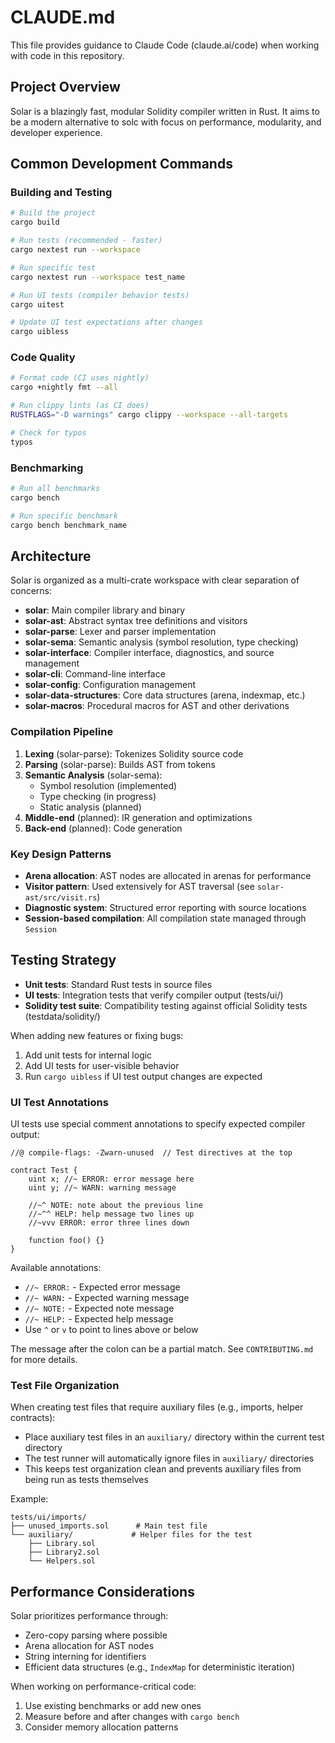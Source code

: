 # CLAUDE.md

This file provides guidance to Claude Code (claude.ai/code) when working with code in this repository.

## Project Overview

Solar is a blazingly fast, modular Solidity compiler written in Rust. It aims to be a modern alternative to solc with focus on performance, modularity, and developer experience.

## Common Development Commands

### Building and Testing
```bash
# Build the project
cargo build

# Run tests (recommended - faster)
cargo nextest run --workspace

# Run specific test
cargo nextest run --workspace test_name

# Run UI tests (compiler behavior tests)
cargo uitest

# Update UI test expectations after changes
cargo uibless
```

### Code Quality
```bash
# Format code (CI uses nightly)
cargo +nightly fmt --all

# Run clippy lints (as CI does)
RUSTFLAGS="-D warnings" cargo clippy --workspace --all-targets

# Check for typos
typos
```

### Benchmarking
```bash
# Run all benchmarks
cargo bench

# Run specific benchmark
cargo bench benchmark_name
```

## Architecture

Solar is organized as a multi-crate workspace with clear separation of concerns:

- **solar**: Main compiler library and binary
- **solar-ast**: Abstract syntax tree definitions and visitors
- **solar-parse**: Lexer and parser implementation
- **solar-sema**: Semantic analysis (symbol resolution, type checking)
- **solar-interface**: Compiler interface, diagnostics, and source management
- **solar-cli**: Command-line interface
- **solar-config**: Configuration management
- **solar-data-structures**: Core data structures (arena, indexmap, etc.)
- **solar-macros**: Procedural macros for AST and other derivations

### Compilation Pipeline

1. **Lexing** (solar-parse): Tokenizes Solidity source code
2. **Parsing** (solar-parse): Builds AST from tokens
3. **Semantic Analysis** (solar-sema): 
   - Symbol resolution (implemented)
   - Type checking (in progress)
   - Static analysis (planned)
4. **Middle-end** (planned): IR generation and optimizations
5. **Back-end** (planned): Code generation

### Key Design Patterns

- **Arena allocation**: AST nodes are allocated in arenas for performance
- **Visitor pattern**: Used extensively for AST traversal (see `solar-ast/src/visit.rs`)
- **Diagnostic system**: Structured error reporting with source locations
- **Session-based compilation**: All compilation state managed through `Session`

## Testing Strategy

- **Unit tests**: Standard Rust tests in source files
- **UI tests**: Integration tests that verify compiler output (tests/ui/)
- **Solidity test suite**: Compatibility testing against official Solidity tests (testdata/solidity/)

When adding new features or fixing bugs:
1. Add unit tests for internal logic
2. Add UI tests for user-visible behavior
3. Run `cargo uibless` if UI test output changes are expected

### UI Test Annotations

UI tests use special comment annotations to specify expected compiler output:

```solidity
//@ compile-flags: -Zwarn-unused  // Test directives at the top

contract Test {
    uint x; //~ ERROR: error message here
    uint y; //~ WARN: warning message
    
    //~^ NOTE: note about the previous line
    //~^^ HELP: help message two lines up
    //~vvv ERROR: error three lines down
    
    function foo() {}
}
```

Available annotations:
- `//~ ERROR:` - Expected error message
- `//~ WARN:` - Expected warning message  
- `//~ NOTE:` - Expected note message
- `//~ HELP:` - Expected help message
- Use `^` or `v` to point to lines above or below

The message after the colon can be a partial match. See `CONTRIBUTING.md` for more details.

### Test File Organization

When creating test files that require auxiliary files (e.g., imports, helper contracts):
- Place auxiliary test files in an `auxiliary/` directory within the current test directory
- The test runner will automatically ignore files in `auxiliary/` directories
- This keeps test organization clean and prevents auxiliary files from being run as tests themselves

Example:
```
tests/ui/imports/
├── unused_imports.sol      # Main test file
└── auxiliary/             # Helper files for the test
    ├── Library.sol
    ├── Library2.sol
    └── Helpers.sol
```

## Performance Considerations

Solar prioritizes performance through:
- Zero-copy parsing where possible
- Arena allocation for AST nodes
- String interning for identifiers
- Efficient data structures (e.g., `IndexMap` for deterministic iteration)

When working on performance-critical code:
1. Use existing benchmarks or add new ones
2. Measure before and after changes with `cargo bench`
3. Consider memory allocation patterns